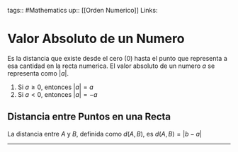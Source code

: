tags:: #Mathematics 
up:: [[Orden Numerico]]
Links: 
# Valor Absoluto de un Numero
Es la distancia que existe desde el cero ($0$) hasta el punto que representa a esa cantidad en la recta numerica. El valor absoluto de un numero $a$ se representa como $|a|$.
1. Si $a \geq 0$, entonces $|a| = a$
2. Si $a < 0$, entonces $|a| = -a$

## Distancia entre Puntos en una Recta
La distancia entre $A$ y $B$, definida como $d(A,B)$, es $d(A,B) = |b - a|$
___
